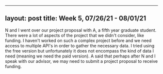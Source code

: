 
---
layout: post
title: Week 5, 07/26/21 - 08/01/21
---

N and I went over our project proposal with A, a fifth year graduate student. There were a lot of aspects of the project that we didn't consider, like funding. I haven't worked on such a complex project before and we need access to multiple API's in order to gather the necessary data. I tried using the free version but unfortunately it does not encompass the kind of data I need (meaning we need the paid version). A said that perhaps after N and I speak with our advisor, we may need to submit a project proposal to receive funding. 
